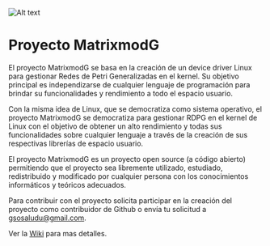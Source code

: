 ![Alt text](4_Otra_Info_PI/PI_Imagenes_2018/matrixmodG_intro5.png "Header MatrixMoG Project")

# Proyecto MatrixmodG
El proyecto MatrixmodG se basa en la creación de un device driver  Linux para gestionar Redes de Petri Generalizadas en el kernel.
Su objetivo principal es independizarse de cualquier lenguaje de programación para brindar su funcionalidades y rendimiento a todo el espacio usuario.

Con la misma idea de Linux, que se democratiza como sistema operativo, el proyecto MatrixmodG se democratiza para gestionar RDPG en el kernel de Linux con el objetivo de obtener un alto rendimiento y todas sus funcionalidades sobre cualquier lenguaje a través de la creación de sus respectivas librerías de espacio usuario.

El proyecto MatrixmodG es un proyecto open source (a código abierto) permitiendo que el proyecto sea libremente utilizado, estudiado, redistribuido y modificado por cualquier persona con los conocimientos informáticos y teóricos adecuados.

Para contribuir con el proyecto solicita participar en la creación del proyecto como contribuidor de Github o envía tu solicitud a gsosaludu@gmail.com.

Ver la [Wiki](https://github.com/gslAgile/Proyecto-MatrixmodG/wiki) para mas detalles.
